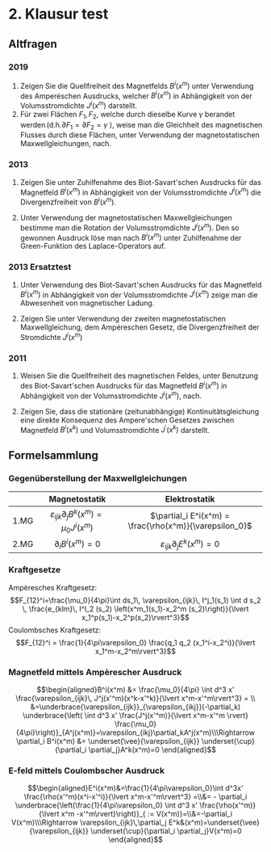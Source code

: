 # 2. Klausur test
## Altfragen
### 2019
1. Zeigen Sie die Quellfreiheit des Magnetfelds $B^{i}\left(x^{m}\right)$ unter Verwendung des Amperéschen Ausdrucks, welcher $B^{i}\left(x^{m}\right)$ in Abhängigkeit von der Volumsstromdichte $J^{i}\left(x^{m}\right)$ darstellt.
2. Für zwei Flächen $F_{1}, F_{2}$, welche durch dieselbe Kurve $\gamma$ berandet wer$\operatorname{den}\left({\mathrm{d} . \mathrm{h} . \partial F_{1}=\partial F_{2}=\gamma}\right.$ ), weise man die Gleichheit des magnetischen Flusses durch diese Flächen, unter Verwendung der magnetostatischen Maxwellgleichungen, nach.

###  2013
1. Zeigen Sie unter Zuhilfenahme des Biot-Savart'schen Ausdrucks für das Magnetfeld $B^{i}\left(x^{m}\right)$ in Abhängigkeit von der Volumsstromdichte $J^{i}\left(x^{m}\right)$ die Divergenzfreiheit von $B^{i}\left(x^{m}\right)$.

2. Unter Verwendung der magnetostatischen Maxwellgleichungen bestimme man die Rotation der Volumsstromdichte $J^{i}\left(x^{m}\right)$. Den so gewonnen Ausdruck löse man nach $B^{i}\left(x^{m}\right)$ unter Zuhilfenahme der Green-Funktion des Laplace-Operators auf.

###  2013 Ersatztest
1. Unter Verwendung des Biot-Savart'schen Ausdrucks für das Magnetfeld $B^{i}\left(x^{m}\right)$ in Abhängigkeit von der Volumsstromdichte $J^{i}\left(x^{m}\right)$ zeige man die Abwesenheit von magnetischer Ladung.

2. Zeigen Sie unter Verwendung der zweiten magnetostatischen Maxwellgleichung, dem Ampéreschen Gesetz, die Divergenzfreiheit der Stromdichte $J^{i}\left(x^{m}\right)$

###  2011 
 1. Weisen Sie die Quellfreiheit des magnetischen Feldes, unter Benutzung des Biot-Savart'schen Ausdrucks für das Magnetfeld $B^{i}\left(x^{m}\right)$ in Abhängigkeit von der Volumsstromdichte $J^{{i}}\left(x^{m}\right)$, nach.

2. Zeigen Sie, dass die stationäre (zeitunabhängige) Kontinuitätsgleichung eine direkte Konsequenz des Ampere'schen Gesetzes zwischen Magnetfeld $B^{i}\left(x^{k}\right)$ und Volumsstromdichte $J^{\prime}\left(x^{k}\right)$ darstellt.


## Formelsammlung 

### Gegenüberstellung der Maxwellgleichungen
| |Magnetostatik|Elektrostatik|
|---|:---:|:---:|
|1.MG|$\varepsilon_{ijk}\partial_j B^k(x^m)=\mu_0 J^i(x^m)$|$\partial_i E^i(x^m) = \frac{\rho(x^m)}{\varepsilon_0}$|
|2.MG|$\partial_i B^i(x^m) =0$|$\varepsilon_{ijk} \partial_j E^k (x^m)=0$|

### Kraftgesetze 

Ampèresches Kraftgesetz:
$$F_{12}^i=\frac{\mu_0}{4\pi}\int ds_1\,  \varepsilon_{ijk}\, I^j_1(s_1) \int d s_2 \, \frac{e_{klm}\, I^l_2 (s_2) \left(x^m_1(s_1)-x_2^m (s_2)\right)}{\lvert x_1^p(s_1)-x_2^p(s_2)\rvert^3}$$
Coulombsches Kraftgesetz:
$$F_{12}^i = \frac{1}{4\pi\varepsilon_0} \frac{q_1 q_2 (x_1^i-x_2^i)}{\lvert x_1^m-x_2^m\rvert^3}$$

### Magnetfeld mittels  Ampèrescher Ausdruck 

$$\begin{aligned}B^i(x^m) &= \frac{\mu_0}{4\pi} \int d^3 x' \frac{\varepsilon_{ijk}\, J^j(x'^m)(x^k-x'^k)}{\lvert x^m-x'^m\rvert^3} = \\
&=\underbrace{\varepsilon_{ijk}}_{\varepsilon_{ikj}}(-\partial_k) \underbrace{\left( \int d^3 x' \frac{J^j(x'^m)}{\lvert x^m-x'^m \rvert} \frac{\mu_0}{4\pi}\right)}_{A^j(x^m)}=\varepsilon_{ikj}\partial_kA^j(x^m)\\\Rightarrow \partial_i B^i(x^m) &= \underset{\vee}{\varepsilon_{ijk}} \underset{\cup}{\partial_i \partial_j}A^k(x^m)=0
\end{aligned}$$

### E-feld mittels  Coulombscher Ausdruck 

$$\begin{aligned}E^i(x^m)&=\frac{1}{4\pi\varepsilon_0}\int d^3x' \frac{\rho(x'^m)(x^i-x'^i)}{\lvert x^m-x'^m\rvert^3} =\\&= - \partial_i \underbrace{\left(\frac{1}{4\pi\varepsilon_0} \int d^3 x' \frac{\rho(x'^m)}{\lvert x^m -x'^m\rvert}\right)}_{ := V(x^m)}=\\&=-\partial_i V(x^m)\\\Rightarrow \varepsilon_{ijk}\,\partial_j E^k&(x^m)=\underset{\vee}{\varepsilon_{ijk}} \underset{\cup}{\partial_i \partial_j}V(x^m)=0
\end{aligned}$$
